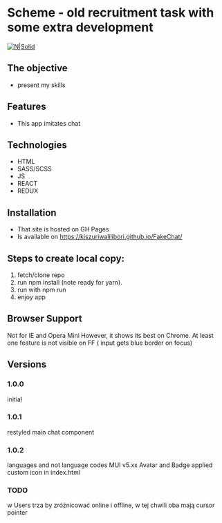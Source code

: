 # Scheme - old recruitment task with some extra development

[![N|Solid](https://cldup.com/dTxpPi9lDf.thumb.png)](https://nodesource.com/products/nsolid)

## The objective

-   present my skills

## Features

-   This app imitates chat

## Technologies

-   HTML
-   SASS/SCSS
-   JS
-   REACT
-   REDUX

## Installation

-   That site is hosted on GH Pages
-   Is available on https://kiszuriwalilibori.github.io/FakeChat/

## Steps to create local copy:

1. fetch/clone repo
2. run npm install (note ready for yarn).
3. run with npm run
4. enjoy app

## Browser Support

Not for IE and Opera Mini
However, it shows its best on Chrome. At least one feature is not visible on FF ( input gets blue border on focus)

## Versions

### 1.0.0

initial

### 1.0.1

restyled main chat component

### 1.0.2

languages and not language codes
MUI v5.xx
Avatar and Badge applied
custom icon in index.html

### TODO

w Users trza by zróżnicować online i offline, w tej chwili oba mają cursor pointer
